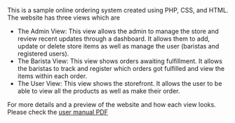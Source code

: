 This is a sample online ordering system created using PHP, CSS, and HTML. The website has three views which are
- The Admin View: This view allows the admin to manage the store and review recent updates through a dashboard. It allows them to add, update or delete store items as well as manage the user (baristas and registered                   users).
- The Barista View:  This view shows orders awaiting fulfillment. It allows the baristas to track and register which orders got fulfilled and view the items within each order.
- The User View: This view shows the storefront. It allows the user to be able to view all the products as well as make their order.

For more details and a preview of the website and how each view looks. Please check the [user manual PDF](https://github.com/atlno1fan/Sample-Website/blob/main/User%20Manual%20for%20Richiamo.pdf) 
